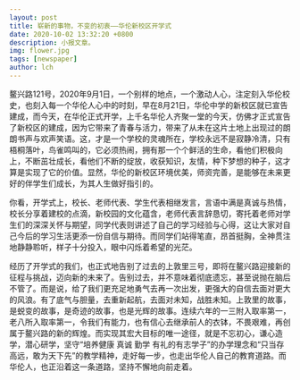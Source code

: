 ```yaml
---
layout: post
title: 崭新的事物，不变的初衷——华伦新校区开学式
date: 2020-10-02 13:32:20 +0800
description: 小报文章。
img: flower.jpg 
tags: [newspaper]
author: lch
---
```


​        鳌兴路121号，2020年9月1日，一个别样的地点，一个激动人心，注定刻入华伦校史，也刻入每一个华伦人心中的时刻，早在8月21日，华伦中学的新校区就已宣告建成，而今天，在华伦正式开学，上千名华伦人齐聚一堂的今天，仿佛才正式宣告了新校区的建成，因为它带来了青春与活力，带来了从未在这片土地上出现过的朗朗书声与欢声笑语。这，才是一个学校的灵魂所在，学校永远不是寂静冷清，只有梧桐落叶，鸟雀鸣叫的，它必须热闹，拥有那一个个鲜活的生命，看他们积极向上，不断茁壮成长，看他们不断的绽放，收获知识，友情，种下梦想的种子，这才算是实现了它的价值。显然，华伦的新校区环境优美，师资完善，是能够在未来更好的伴学生们成长，为其人生做好指引的。

​       你看，开学式上，校长、老师代表、学生代表相继发言，言语中满是真诚与热情，校长分享着建校的点滴，新校园的文化蕴含，老师代表言辞恳切，寄托着老师对学生们的深深关怀与期望，同学代表则讲述了自己的学习经验与心得，这让大家对自己今后的学习生活更添一份自信与期待。而同学们站得笔直，昂首挺胸，全神贯注地静静聆听，样子十分投入，眼中闪烁着希望的光茫。

​        经历了开学式的我们，也正式地告别了过去的上敦里三号，即将在鳌兴路迎接新的征程与挑战，迈向新的未来了。告别过去，并不意味着彻底遗忘，甚至说抛在脑后不管了。而是说，给了我们更充足地勇气去再一次出发，更强大的自信去面对更大的风浪。有了底气与胆量，去重新起航，去面对未知，战胜未知。上敦里的故事，是蜕变的故事，是奇迹的故事，也是光辉的故事。连续六年的一三附入取率第一，老八所入取率第一，令我们有能力，也有信心去继承前人的衣钵，不畏艰难，再创属于鳌兴路的新的辉煌。而实现其宏大目标的唯一途径，就是不忘初心，谦心造学，潜心研学，坚守“培养健康 真诚 勤学 有礼的有志学子”的办学理念和“只当存高远，敢为天下先”的教学精神，走好每一步，也走出华伦人自己的教育道路。而华伦人，也正沿着这一条道路，坚持不懈地向前走着。